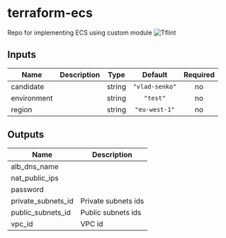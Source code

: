 # terraform-ecs


Repo for implementing ECS using custom module
![Tflint](https://github.com/sum41k/terraform-ecs/workflows/Tflint/badge.svg?branch=master)
<!-- BEGINNING OF PRE-COMMIT-TERRAFORM DOCS HOOK -->
## Inputs

| Name | Description | Type | Default | Required |
|------|-------------|:----:|:-----:|:-----:|
| candidate |  | string | `"vlad-senko"` | no |
| environment |  | string | `"test"` | no |
| region |  | string | `"eu-west-1"` | no |

## Outputs

| Name | Description |
|------|-------------|
| alb\_dns\_name |  |
| nat\_public\_ips |  |
| password |  |
| private\_subnets\_id | Private subnets ids |
| public\_subnets\_id | Public subnets ids |
| vpc\_id | VPC id |

<!-- END OF PRE-COMMIT-TERRAFORM DOCS HOOK -->
